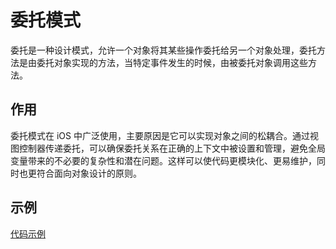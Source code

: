 # 委托模式

委托是一种设计模式，允许一个对象将其某些操作委托给另一个对象处理，委托方法是由委托对象实现的方法，当特定事件发生的时候，由被委托对象调用这些方法。

## 作用

委托模式在 iOS 中广泛使用，主要原因是它可以实现对象之间的松耦合。通过视图控制器传递委托，可以确保委托关系在正确的上下文中被设置和管理，避免全局变量带来的不必要的复杂性和潜在问题。这样可以使代码更模块化、更易维护，同时也更符合面向对象设计的原则。

## 示例

[代码示例](https://github.com/Hao-yiwen/ios-study/blob/master/ios-study/views/IOSBaseScreen/delegateScreen/TopContainerController.swift)
